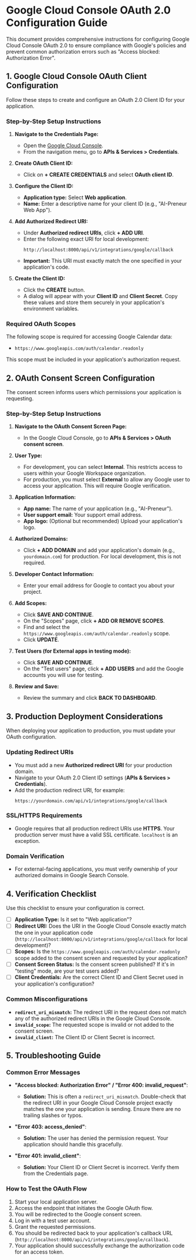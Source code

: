 # Google Cloud Console OAuth 2.0 Configuration Guide

This document provides comprehensive instructions for configuring Google Cloud Console OAuth 2.0 to ensure compliance with Google's policies and prevent common authorization errors such as "Access blocked: Authorization Error".

## 1. Google Cloud Console OAuth Client Configuration

Follow these steps to create and configure an OAuth 2.0 Client ID for your application.

### Step-by-Step Setup Instructions

1.  **Navigate to the Credentials Page:**

    - Open the [Google Cloud Console](https://console.cloud.google.com/).
    - From the navigation menu, go to **APIs & Services > Credentials**.

2.  **Create OAuth Client ID:**

    - Click on **+ CREATE CREDENTIALS** and select **OAuth client ID**.

3.  **Configure the Client ID:**

    - **Application type:** Select **Web application**.
    - **Name:** Enter a descriptive name for your client ID (e.g., "AI-Preneur Web App").

4.  **Add Authorized Redirect URI:**

    - Under **Authorized redirect URIs**, click **+ ADD URI**.
    - Enter the following exact URI for local development:
      ```
      http://localhost:8000/api/v1/integrations/google/callback
      ```
    - **Important:** This URI must exactly match the one specified in your application's code.

5.  **Create the Client ID:**
    - Click the **CREATE** button.
    - A dialog will appear with your **Client ID** and **Client Secret**. Copy these values and store them securely in your application's environment variables.

### Required OAuth Scopes

The following scope is required for accessing Google Calendar data:

- `https://www.googleapis.com/auth/calendar.readonly`

This scope must be included in your application's authorization request.

## 2. OAuth Consent Screen Configuration

The consent screen informs users which permissions your application is requesting.

### Step-by-Step Setup Instructions

1.  **Navigate to the OAuth Consent Screen Page:**

    - In the Google Cloud Console, go to **APIs & Services > OAuth consent screen**.

2.  **User Type:**

    - For development, you can select **Internal**. This restricts access to users within your Google Workspace organization.
    - For production, you must select **External** to allow any Google user to access your application. This will require Google verification.

3.  **Application Information:**

    - **App name:** The name of your application (e.g., "AI-Preneur").
    - **User support email:** Your support email address.
    - **App logo:** (Optional but recommended) Upload your application's logo.

4.  **Authorized Domains:**

    - Click **+ ADD DOMAIN** and add your application's domain (e.g., `yourdomain.com`) for production. For local development, this is not required.

5.  **Developer Contact Information:**

    - Enter your email address for Google to contact you about your project.

6.  **Add Scopes:**

    - Click **SAVE AND CONTINUE**.
    - On the "Scopes" page, click **+ ADD OR REMOVE SCOPES**.
    - Find and select the `https://www.googleapis.com/auth/calendar.readonly` scope.
    - Click **UPDATE**.

7.  **Test Users (for External apps in testing mode):**

    - Click **SAVE AND CONTINUE**.
    - On the "Test users" page, click **+ ADD USERS** and add the Google accounts you will use for testing.

8.  **Review and Save:**
    - Review the summary and click **BACK TO DASHBOARD**.

## 3. Production Deployment Considerations

When deploying your application to production, you must update your OAuth configuration.

### Updating Redirect URIs

- You must add a new **Authorized redirect URI** for your production domain.
- Navigate to your OAuth 2.0 Client ID settings (**APIs & Services > Credentials**).
- Add the production redirect URI, for example:
  ```
  https://yourdomain.com/api/v1/integrations/google/callback
  ```

### SSL/HTTPS Requirements

- Google requires that all production redirect URIs use **HTTPS**. Your production server must have a valid SSL certificate. `localhost` is an exception.

### Domain Verification

- For external-facing applications, you must verify ownership of your authorized domains in Google Search Console.

## 4. Verification Checklist

Use this checklist to ensure your configuration is correct.

- [ ] **Application Type:** Is it set to "Web application"?
- [ ] **Redirect URI:** Does the URI in the Google Cloud Console exactly match the one in your application code (`http://localhost:8000/api/v1/integrations/google/callback` for local development)?
- [ ] **Scopes:** Is the `https://www.googleapis.com/auth/calendar.readonly` scope added to the consent screen and requested by your application?
- [ ] **Consent Screen Status:** Is the consent screen published? If it's in "testing" mode, are your test users added?
- [ ] **Client Credentials:** Are the correct Client ID and Client Secret used in your application's configuration?

### Common Misconfigurations

- **`redirect_uri_mismatch`:** The redirect URI in the request does not match any of the authorized redirect URIs in the Google Cloud Console.
- **`invalid_scope`:** The requested scope is invalid or not added to the consent screen.
- **`invalid_client`:** The Client ID or Client Secret is incorrect.

## 5. Troubleshooting Guide

### Common Error Messages

- **"Access blocked: Authorization Error" / "Error 400: invalid_request"**:

  - **Solution:** This is often a `redirect_uri_mismatch`. Double-check that the redirect URI in your Google Cloud Console project exactly matches the one your application is sending. Ensure there are no trailing slashes or typos.

- **"Error 403: access_denied"**:

  - **Solution:** The user has denied the permission request. Your application should handle this gracefully.

- **"Error 401: invalid_client"**:
  - **Solution:** Your Client ID or Client Secret is incorrect. Verify them from the Credentials page.

### How to Test the OAuth Flow

1.  Start your local application server.
2.  Access the endpoint that initiates the Google OAuth flow.
3.  You will be redirected to the Google consent screen.
4.  Log in with a test user account.
5.  Grant the requested permissions.
6.  You should be redirected back to your application's callback URL (`http://localhost:8000/api/v1/integrations/google/callback`).
7.  Your application should successfully exchange the authorization code for an access token.

